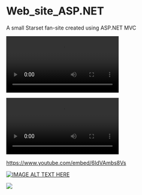 # Web_site_ASP.NET
A small Starset fan-site created using ASP.NET MVC

![](1.mp4)

![](https://media.githubusercontent.com/media/StegarescuAnaMaria/Web_site_ASP.NET/master/1.mp4)


https://www.youtube.com/embed/6IdVAmbs8Vs

[![IMAGE ALT TEXT HERE](https://img.youtube.com/vi/6IdVAmbs8Vs/0.jpg)](https://www.youtube.com/watch?v=6IdVAmbs8Vs)

![](1.gif)
